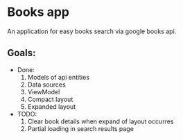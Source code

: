 # Books app

An application for easy books search via google books api.

## Goals:

- Done:
  1) Models of api entities
  2) Data sources
  3) ViewModel
  4) Compact layout
  5) Expanded layout
- TODO:
  1) Clear book details when expand of layout occurres
  2) Partial loading in search results page
